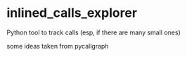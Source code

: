 # inlined_calls_explorer
Python tool to track calls (esp, if there are many small ones)

some ideas taken from pycallgraph
